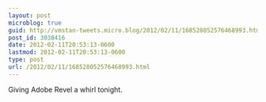 ```yaml
---
layout: post
microblog: true
guid: http://vmstan-tweets.micro.blog/2012/02/11/168528052576468993.html
post_id: 3038416
date: 2012-02-11T20:53:13-0600
lastmod: 2012-02-11T20:53:13-0600
type: post
url: /2012/02/11/168528052576468993.html
---
```

Giving Adobe Revel a whirl tonight.
